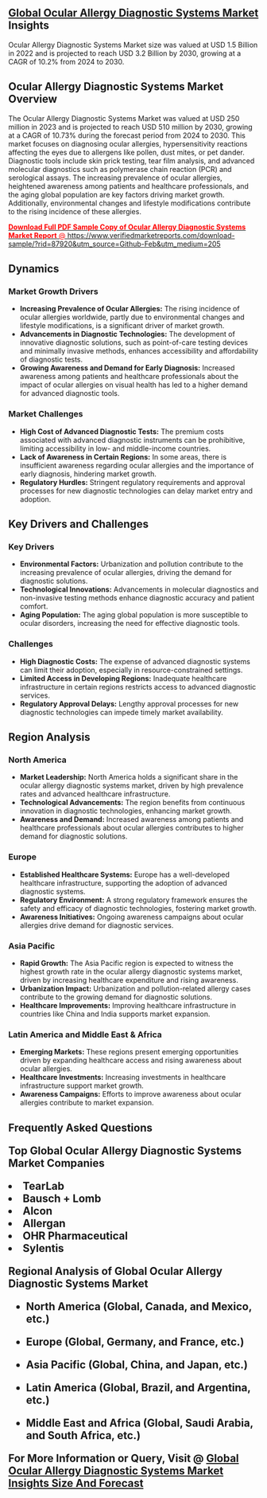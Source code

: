 <h2><a href="https://www.verifiedmarketreports.com/download-sample/?rid=87920&amp;utm_source=Github&amp;utm_medium=205" target="_blank">Global Ocular Allergy Diagnostic Systems Market</a> Insights</h2><p>Ocular Allergy Diagnostic Systems Market size was valued at USD 1.5 Billion in 2022 and is projected to reach USD 3.2 Billion by 2030, growing at a CAGR of 10.2% from 2024 to 2030.</p><p> <h2>Ocular Allergy Diagnostic Systems Market Overview</h2> <p>The Ocular Allergy Diagnostic Systems Market was valued at USD 250 million in 2023 and is projected to reach USD 510 million by 2030, growing at a CAGR of 10.73% during the forecast period from 2024 to 2030. This market focuses on diagnosing ocular allergies, hypersensitivity reactions affecting the eyes due to allergens like pollen, dust mites, or pet dander. Diagnostic tools include skin prick testing, tear film analysis, and advanced molecular diagnostics such as polymerase chain reaction (PCR) and serological assays. The increasing prevalence of ocular allergies, heightened awareness among patients and healthcare professionals, and the aging global population are key factors driving market growth. Additionally, environmental changes and lifestyle modifications contribute to the rising incidence of these allergies. </p> <p><a href="https://www.verifiedmarketreports.com/download-sample/?rid=87920"><p><span class=""><span style="color: #ff0000;"><strong>Download Full PDF Sample Copy of Ocular Allergy Diagnostic Systems Market Report</strong> @ </span><a href="https://www.verifiedmarketreports.com/download-sample/?rid=87920&amp;utm_source=Github-Feb&amp;utm_medium=205" target="_blank">https://www.verifiedmarketreports.com/download-sample/?rid=87920&amp;utm_source=Github-Feb&amp;utm_medium=205</a></span></p></a></p> <h2>Dynamics</h2> <h3>Market Growth Drivers</h3> <ul> <li><strong>Increasing Prevalence of Ocular Allergies:</strong> The rising incidence of ocular allergies worldwide, partly due to environmental changes and lifestyle modifications, is a significant driver of market growth. </li> <li><strong>Advancements in Diagnostic Technologies:</strong> The development of innovative diagnostic solutions, such as point-of-care testing devices and minimally invasive methods, enhances accessibility and affordability of diagnostic tests. </li> <li><strong>Growing Awareness and Demand for Early Diagnosis:</strong> Increased awareness among patients and healthcare professionals about the impact of ocular allergies on visual health has led to a higher demand for advanced diagnostic tools. </li> </ul> <h3>Market Challenges</h3> <ul> <li><strong>High Cost of Advanced Diagnostic Tests:</strong> The premium costs associated with advanced diagnostic instruments can be prohibitive, limiting accessibility in low- and middle-income countries. </li> <li><strong>Lack of Awareness in Certain Regions:</strong> In some areas, there is insufficient awareness regarding ocular allergies and the importance of early diagnosis, hindering market growth. </li> <li><strong>Regulatory Hurdles:</strong> Stringent regulatory requirements and approval processes for new diagnostic technologies can delay market entry and adoption. </li> </ul> <h2>Key Drivers and Challenges</h2> <h3>Key Drivers</h3> <ul> <li><strong>Environmental Factors:</strong> Urbanization and pollution contribute to the increasing prevalence of ocular allergies, driving the demand for diagnostic solutions. </li> <li><strong>Technological Innovations:</strong> Advancements in molecular diagnostics and non-invasive testing methods enhance diagnostic accuracy and patient comfort. </li> <li><strong>Aging Population:</strong> The aging global population is more susceptible to ocular disorders, increasing the need for effective diagnostic tools. </li> </ul> <h3>Challenges</h3> <ul> <li><strong>High Diagnostic Costs:</strong> The expense of advanced diagnostic systems can limit their adoption, especially in resource-constrained settings. </li> <li><strong>Limited Access in Developing Regions:</strong> Inadequate healthcare infrastructure in certain regions restricts access to advanced diagnostic services. </li> <li><strong>Regulatory Approval Delays:</strong> Lengthy approval processes for new diagnostic technologies can impede timely market availability. </li> </ul> <h2>Region Analysis</h2> <h3>North America</h3> <ul> <li><strong>Market Leadership:</strong> North America holds a significant share in the ocular allergy diagnostic systems market, driven by high prevalence rates and advanced healthcare infrastructure. </li> <li><strong>Technological Advancements:</strong> The region benefits from continuous innovation in diagnostic technologies, enhancing market growth. </li> <li><strong>Awareness and Demand:</strong> Increased awareness among patients and healthcare professionals about ocular allergies contributes to higher demand for diagnostic solutions. </li> </ul> <h3>Europe</h3> <ul> <li><strong>Established Healthcare Systems:</strong> Europe has a well-developed healthcare infrastructure, supporting the adoption of advanced diagnostic systems. </li> <li><strong>Regulatory Environment:</strong> A strong regulatory framework ensures the safety and efficacy of diagnostic technologies, fostering market growth. </li> <li><strong>Awareness Initiatives:</strong> Ongoing awareness campaigns about ocular allergies drive demand for diagnostic services. </li> </ul> <h3>Asia Pacific</h3> <ul> <li><strong>Rapid Growth:</strong> The Asia Pacific region is expected to witness the highest growth rate in the ocular allergy diagnostic systems market, driven by increasing healthcare expenditure and rising awareness. </li> <li><strong>Urbanization Impact:</strong> Urbanization and pollution-related allergy cases contribute to the growing demand for diagnostic solutions. </li> <li><strong>Healthcare Improvements:</strong> Improving healthcare infrastructure in countries like China and India supports market expansion. </li> </ul> <h3>Latin America and Middle East & Africa</h3> <ul> <li><strong>Emerging Markets:</strong> These regions present emerging opportunities driven by expanding healthcare access and rising awareness about ocular allergies. </li> <li><strong>Healthcare Investments:</strong> Increasing investments in healthcare infrastructure support market growth. </li> <li><strong>Awareness Campaigns:</strong> Efforts to improve awareness about ocular allergies contribute to market expansion. </li> </ul> <h2>Frequently Asked Questions</h</p><p><strong>Top Global Ocular Allergy Diagnostic Systems Market Companies</strong></p><div data-test-id=""><p><li>TearLab</li><li> Bausch + Lomb</li><li> Alcon</li><li> Allergan</li><li> OHR Pharmaceutical</li><li> Sylentis</li></p><div><strong>Regional Analysis of&nbsp;Global Ocular Allergy Diagnostic Systems Market</strong></div><ul><li dir="ltr"><p dir="ltr">North America&nbsp;(Global, Canada, and Mexico, etc.)</p></li><li dir="ltr"><p dir="ltr">Europe (Global, Germany, and France, etc.)</p></li><li dir="ltr"><p dir="ltr">Asia Pacific&nbsp;(Global, China, and Japan, etc.)</p></li><li dir="ltr"><p dir="ltr">Latin America&nbsp;(Global, Brazil, and Argentina, etc.)</p></li><li dir="ltr">Middle East and Africa&nbsp;(Global, Saudi Arabia, and South Africa, etc.)</li></ul><p><strong>For More Information or Query, Visit @&nbsp;</strong><strong><a href="https://www.verifiedmarketreports.com/product/global-ocular-allergy-diagnostic-systems-market-growth-status-and-outlook-2019-2024/?utm_source=Github&amp;utm_medium=205" target="_blank">Global Ocular Allergy Diagnostic Systems Market Insights Size And Forecast</a></strong></p></div>
